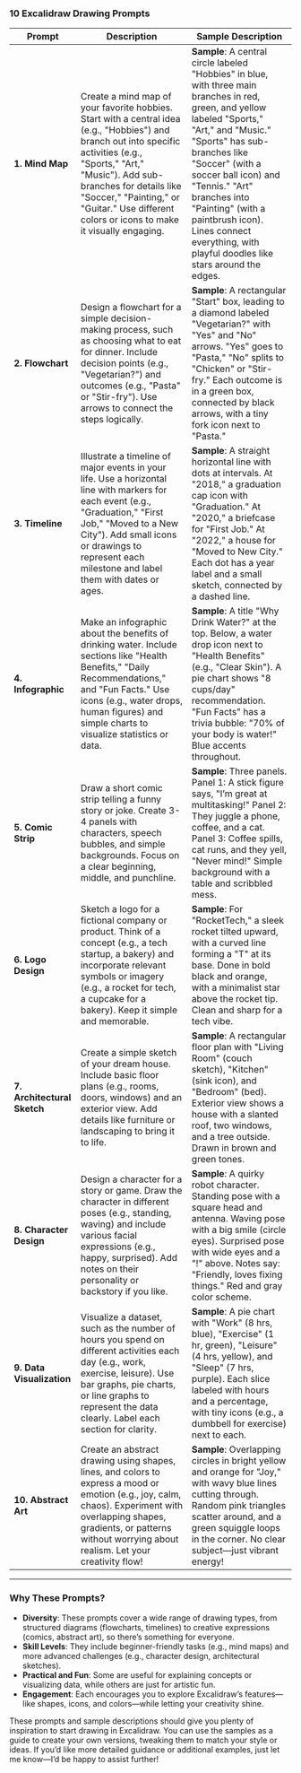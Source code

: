 ### 10 Excalidraw Drawing Prompts

| **Prompt**              | **Description**                                                                                      | **Sample Description**                                                                                     |
|-------------------------|------------------------------------------------------------------------------------------------------|-----------------------------------------------------------------------------------------------------------|
| **1. Mind Map**         | Create a mind map of your favorite hobbies. Start with a central idea (e.g., "Hobbies") and branch out into specific activities (e.g., "Sports," "Art," "Music"). Add sub-branches for details like "Soccer," "Painting," or "Guitar." Use different colors or icons to make it visually engaging. | **Sample**: A central circle labeled "Hobbies" in blue, with three main branches in red, green, and yellow labeled "Sports," "Art," and "Music." "Sports" has sub-branches like "Soccer" (with a soccer ball icon) and "Tennis." "Art" branches into "Painting" (with a paintbrush icon). Lines connect everything, with playful doodles like stars around the edges. |
| **2. Flowchart**        | Design a flowchart for a simple decision-making process, such as choosing what to eat for dinner. Include decision points (e.g., "Vegetarian?") and outcomes (e.g., "Pasta" or "Stir-fry"). Use arrows to connect the steps logically. | **Sample**: A rectangular "Start" box, leading to a diamond labeled "Vegetarian?" with "Yes" and "No" arrows. "Yes" goes to "Pasta," "No" splits to "Chicken" or "Stir-fry." Each outcome is in a green box, connected by black arrows, with a tiny fork icon next to "Pasta." |
| **3. Timeline**         | Illustrate a timeline of major events in your life. Use a horizontal line with markers for each event (e.g., "Graduation," "First Job," "Moved to a New City"). Add small icons or drawings to represent each milestone and label them with dates or ages. | **Sample**: A straight horizontal line with dots at intervals. At "2018," a graduation cap icon with "Graduation." At "2020," a briefcase for "First Job." At "2022," a house for "Moved to New City." Each dot has a year label and a small sketch, connected by a dashed line. |
| **4. Infographic**      | Make an infographic about the benefits of drinking water. Include sections like "Health Benefits," "Daily Recommendations," and "Fun Facts." Use icons (e.g., water drops, human figures) and simple charts to visualize statistics or data. | **Sample**: A title "Why Drink Water?" at the top. Below, a water drop icon next to "Health Benefits" (e.g., "Clear Skin"). A pie chart shows "8 cups/day" recommendation. "Fun Facts" has a trivia bubble: "70% of your body is water!" Blue accents throughout. |
| **5. Comic Strip**      | Draw a short comic strip telling a funny story or joke. Create 3-4 panels with characters, speech bubbles, and simple backgrounds. Focus on a clear beginning, middle, and punchline. | **Sample**: Three panels. Panel 1: A stick figure says, "I’m great at multitasking!" Panel 2: They juggle a phone, coffee, and a cat. Panel 3: Coffee spills, cat runs, and they yell, "Never mind!" Simple background with a table and scribbled mess. |
| **6. Logo Design**      | Sketch a logo for a fictional company or product. Think of a concept (e.g., a tech startup, a bakery) and incorporate relevant symbols or imagery (e.g., a rocket for tech, a cupcake for a bakery). Keep it simple and memorable. | **Sample**: For "RocketTech," a sleek rocket tilted upward, with a curved line forming a "T" at its base. Done in bold black and orange, with a minimalist star above the rocket tip. Clean and sharp for a tech vibe. |
| **7. Architectural Sketch** | Create a simple sketch of your dream house. Include basic floor plans (e.g., rooms, doors, windows) and an exterior view. Add details like furniture or landscaping to bring it to life. | **Sample**: A rectangular floor plan with "Living Room" (couch sketch), "Kitchen" (sink icon), and "Bedroom" (bed). Exterior view shows a house with a slanted roof, two windows, and a tree outside. Drawn in brown and green tones. |
| **8. Character Design** | Design a character for a story or game. Draw the character in different poses (e.g., standing, waving) and include various facial expressions (e.g., happy, surprised). Add notes on their personality or backstory if you like. | **Sample**: A quirky robot character. Standing pose with a square head and antenna. Waving pose with a big smile (circle eyes). Surprised pose with wide eyes and a "!" above. Notes say: "Friendly, loves fixing things." Red and gray color scheme. |
| **9. Data Visualization** | Visualize a dataset, such as the number of hours you spend on different activities each day (e.g., work, exercise, leisure). Use bar graphs, pie charts, or line graphs to represent the data clearly. Label each section for clarity. | **Sample**: A pie chart with "Work" (8 hrs, blue), "Exercise" (1 hr, green), "Leisure" (4 hrs, yellow), and "Sleep" (7 hrs, purple). Each slice labeled with hours and a percentage, with tiny icons (e.g., a dumbbell for exercise) next to each. |
| **10. Abstract Art**    | Create an abstract drawing using shapes, lines, and colors to express a mood or emotion (e.g., joy, calm, chaos). Experiment with overlapping shapes, gradients, or patterns without worrying about realism. Let your creativity flow! | **Sample**: Overlapping circles in bright yellow and orange for "Joy," with wavy blue lines cutting through. Random pink triangles scatter around, and a green squiggle loops in the corner. No clear subject—just vibrant energy! |

---

### Why These Prompts?
- **Diversity**: These prompts cover a wide range of drawing types, from structured diagrams (flowcharts, timelines) to creative expressions (comics, abstract art), so there’s something for everyone.
- **Skill Levels**: They include beginner-friendly tasks (e.g., mind maps) and more advanced challenges (e.g., character design, architectural sketches).
- **Practical and Fun**: Some are useful for explaining concepts or visualizing data, while others are just for artistic fun.
- **Engagement**: Each encourages you to explore Excalidraw’s features—like shapes, icons, and colors—while letting your creativity shine.

These prompts and sample descriptions should give you plenty of inspiration to start drawing in Excalidraw. You can use the samples as a guide to create your own versions, tweaking them to match your style or ideas. If you’d like more detailed guidance or additional examples, just let me know—I’d be happy to assist further!
